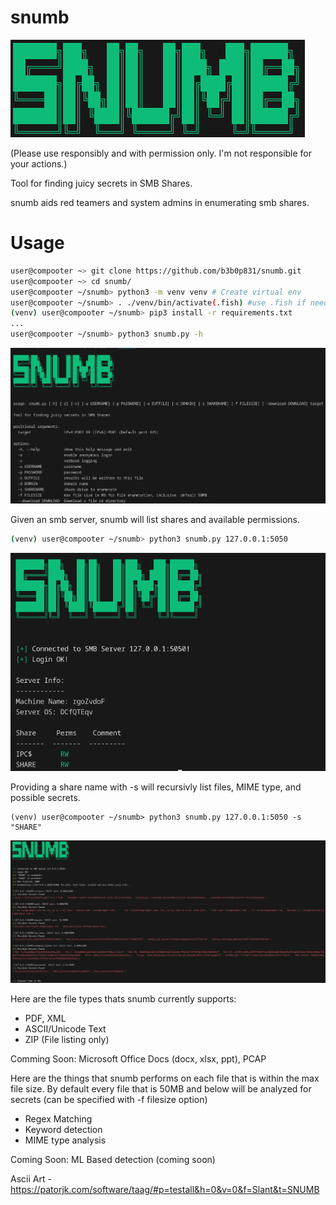 # snumb


![image](/imgs/snumb.png)

(Please use responsibly and with permission only. I'm not responsible for your actions.)

Tool for finding juicy secrets in SMB Shares.

snumb aids red teamers and system admins in enumerating smb shares.


# Usage
```sh
user@compooter ~> git clone https://github.com/b3b0p831/snumb.git
user@compooter ~> cd snumb/
user@compooter ~/snumb> python3 -m venv venv # Create virtual env
user@compooter ~/snumb> . ./venv/bin/activate(.fish) #use .fish if needed else leave out
(venv) user@compooter ~/snumb> pip3 install -r requirements.txt
...
user@compooter ~/snumb> python3 snumb.py -h
```
![image](/imgs/help.png)


Given an smb server, snumb will list shares and available permissions.

```sh
(venv) user@compooter ~/snumb> python3 snumb.py 127.0.0.1:5050
```

![image](/imgs/ex0.png)


Providing a share name with -s will recursivly list files, MIME type, and possible secrets.

```
(venv) user@compooter ~/snumb> python3 snumb.py 127.0.0.1:5050 -s "SHARE"
```

![image](/imgs/ex1.png)



Here are the file types thats snumb currently supports:

- PDF, XML
- ASCII/Unicode Text 
- ZIP (File listing only)

Comming Soon: Microsoft Office Docs (docx, xlsx, ppt), PCAP



Here are the things that snumb performs on each file that is within the max file size. By default every file that is 50MB and below will be analyzed for secrets (can be specified with -f filesize option)

- Regex Matching
- Keyword detection
- MIME type analysis 

Coming Soon: ML Based detection (coming soon)





Ascii Art - https://patorjk.com/software/taag/#p=testall&h=0&v=0&f=Slant&t=SNUMB
